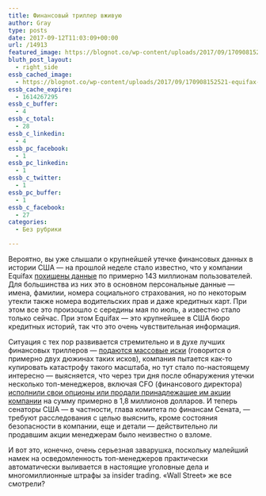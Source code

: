 ```yaml
---
title: Финансовый триллер вживую
author: Gray
type: posts
date: 2017-09-12T11:03:09+00:00
url: /14913
featured_image: https://blognot.co/wp-content/uploads/2017/09/170908152521-equifax-1024x576.jpg
bluth_post_layout:
  - right_side
essb_cached_image:
  - https://blognot.co/wp-content/uploads/2017/09/170908152521-equifax-1024x576.jpg
essb_cache_expire:
  - 1614267295
essb_c_buffer:
  - 4
essb_c_total:
  - 28
essb_c_linkedin:
  - 4
essb_pc_facebook:
  - 1
essb_pc_linkedin:
  - 1
essb_c_twitter:
  - 1
essb_pc_buffer:
  - 1
essb_c_facebook:
  - 27
categories:
  - Без рубрики

---
```








Вероятно, вы уже слышали о крупнейшей утечке финансовых данных в истории США — на прошлой неделе стало известно, что у компании Equifax [похищены данные][1] по примерно 143 миллионам пользователей. Для большинства из них это в основном персональные данные — имена, фамилии, номера социального страхования, но по некоторым утекли также номера водительских прав и даже кредитных карт. При этом все это произошло с середины мая по июль, а известно стало только сейчас. При этом Equifax — это крупнейшее в США бюро кредитных историй, так что это очень чувствительная информация.

Ситуация с тех пор развивается стремительно и в духе лучших финансовых триллеров — [подаются массовые иски][2] (говорится о примерно двух дюжинах таких исков), компания пытается как-то купировать катастрофу такого масштаба, но тут стало по-настоящему интересно — выясняется, что через три дня после обнаружения утечки несколько топ-менеджеров, включая CFO (финансового директора) [исполнили свои опционы или продали принадлежащие им акции компании][3] на сумму примерно в 1,8 миллионов долларов. И теперь сенаторы США — в частности, глава комитета по финансам Сената, — требуют расследования с целью выяснить, кроме состояния безопасности в компании, еще и детали — действительно ли продавшим акции менеджерам было неизвестно о взломе.

И вот это, конечно, очень серьезная заварушка, поскольку малейший намек на осведомленность топ-менеджеров практически автоматически выливается в настоящие уголовные дела и многомиллионные штрафы за insider trading. &#171;Wall Street&#187; же все смотрели?

 [1]: https://finance.yahoo.com/news/equifax-announces-cybersecurity-incident-involving-203000968.html
 [2]: http://www.reuters.com/article/us-equifax-cyber-lawsuits/lawsuits-against-equifax-pile-up-idUSKCN1BM2E3?feedType=RSS&feedName=topNews
 [3]: http://www.reuters.com/article/us-equifax-cyber-congress/key-u-s-senators-demand-answers-on-equifax-hacking-idUSKCN1BM2KG?feedType=RSS&feedName=technologyNews